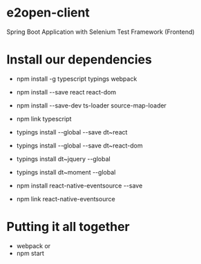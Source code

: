 # e2open-client
Spring Boot Application with Selenium Test Framework (Frontend)

# Install our dependencies
- npm install -g typescript typings webpack

- npm install --save react react-dom

- npm install --save-dev ts-loader source-map-loader

- npm link typescript

- typings install --global --save dt~react

- typings install --global --save dt~react-dom

- typings install dt~jquery --global

- typings install dt~moment --global

- npm install react-native-eventsource --save
 
- npm link react-native-eventsource

# Putting it all together
- webpack
or 
- npm start